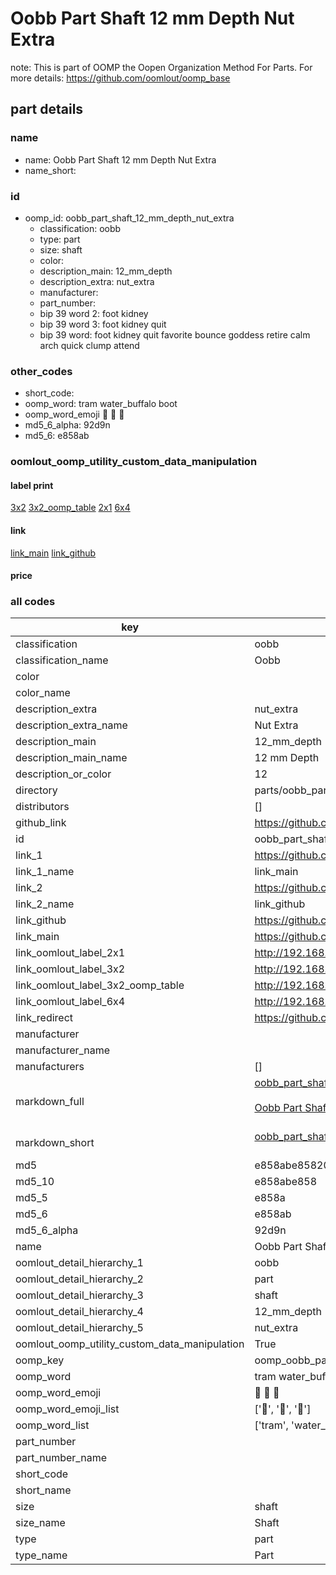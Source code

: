 # Oobb Part Shaft 12 mm Depth Nut Extra  

note: This is part of OOMP the Oopen Organization Method For Parts. For more details: https://github.com/oomlout/oomp_base

##  part details
  







### name
* name: Oobb Part Shaft 12 mm Depth Nut Extra
* name_short: 
### id
* oomp_id: oobb_part_shaft_12_mm_depth_nut_extra
  * classification: oobb
  * type: part
  * size: shaft
  * color: 
  * description_main: 12_mm_depth
  * description_extra: nut_extra
  * manufacturer: 
  * part_number: 
  * bip 39 word 2: foot kidney
  * bip 39 word 3: foot kidney quit
  * bip 39 word: foot kidney quit favorite bounce goddess retire calm arch quick clump attend

### other_codes
* short_code: 
* oomp_word: tram water_buffalo boot
* oomp_word_emoji :tram: :water_buffalo: :boot:
* md5_6_alpha: 92d9n
* md5_6: e858ab






### oomlout_oomp_utility_custom_data_manipulation
#### label print
[3x2](http://192.168.1.245:1112/?label=oomp%2092d9n)
[3x2_oomp_table](http://192.168.1.108:1112/?label=oomp%2092d9n)
[2x1](http://192.168.1.242:1112/?label=oomp%2092d9n)
[6x4](http://192.168.1.55:1112/?label=oomp%2092d9n)    

#### link

[link_main](https://github.com/oomlout/oomlout_oomp_version_1_messy/tree/main/parts/oobb_part_shaft_12_mm_depth_nut_extra) [link_github](https://github.com/oomlout/oomlout_oomp_version_1_messy/tree/main/parts/oobb_part_shaft_12_mm_depth_nut_extra)                             

#### price







### all codes 
| key | value |  
| --- | --- |  
| classification | oobb |  
| classification_name | Oobb |  
| color |  |  
| color_name |  |  
| description_extra | nut_extra |  
| description_extra_name | Nut Extra |  
| description_main | 12_mm_depth |  
| description_main_name | 12 mm Depth |  
| description_or_color | 12 |  
| directory | parts/oobb_part_shaft_12_mm_depth_nut_extra |  
| distributors | [] |  
| github_link | https://github.com/oomlout/oomlout_oomp_part_src/tree/main/parts/oobb_part_shaft_12_mm_depth_nut_extra |  
| id | oobb_part_shaft_12_mm_depth_nut_extra |  
| link_1 | https://github.com/oomlout/oomlout_oomp_version_1_messy/tree/main/parts/oobb_part_shaft_12_mm_depth_nut_extra |  
| link_1_name | link_main |  
| link_2 | https://github.com/oomlout/oomlout_oomp_version_1_messy/tree/main/parts/oobb_part_shaft_12_mm_depth_nut_extra |  
| link_2_name | link_github |  
| link_github | https://github.com/oomlout/oomlout_oomp_version_1_messy/tree/main/parts/oobb_part_shaft_12_mm_depth_nut_extra |  
| link_main | https://github.com/oomlout/oomlout_oomp_version_1_messy/tree/main/parts/oobb_part_shaft_12_mm_depth_nut_extra |  
| link_oomlout_label_2x1 | http://192.168.1.242:1112/?label=oomp%2092d9n |  
| link_oomlout_label_3x2 | http://192.168.1.245:1112/?label=oomp%2092d9n |  
| link_oomlout_label_3x2_oomp_table | http://192.168.1.108:1112/?label=oomp%2092d9n |  
| link_oomlout_label_6x4 | http://192.168.1.55:1112/?label=oomp%2092d9n |  
| link_redirect | https://github.com/oomlout/oomlout_oomp_version_1_messy/tree/main/parts/oobb_part_shaft_12_mm_depth_nut_extra |  
| manufacturer |  |  
| manufacturer_name |  |  
| manufacturers | [] |  
| markdown_full | [oobb_part_shaft_12_mm_depth_nut_extra](none)<br>[](none)<br>[Oobb Part Shaft 12 Mm Depth Nut Extra](none)<br><br> |  
| markdown_short | [oobb_part_shaft_12_mm_depth_nut_extra](none)<br><br> |  
| md5 | e858abe8582096fd908d35415f9e9ad7 |  
| md5_10 | e858abe858 |  
| md5_5 | e858a |  
| md5_6 | e858ab |  
| md5_6_alpha | 92d9n |  
| name | Oobb Part Shaft 12 mm Depth Nut Extra |  
| oomlout_detail_hierarchy_1 | oobb |  
| oomlout_detail_hierarchy_2 | part |  
| oomlout_detail_hierarchy_3 | shaft |  
| oomlout_detail_hierarchy_4 | 12_mm_depth |  
| oomlout_detail_hierarchy_5 | nut_extra |  
| oomlout_oomp_utility_custom_data_manipulation | True |  
| oomp_key | oomp_oobb_part_shaft_12_mm_depth_nut_extra |  
| oomp_word | tram water_buffalo boot |  
| oomp_word_emoji | :tram: :water_buffalo: :boot: |  
| oomp_word_emoji_list | [':tram:', ':water_buffalo:', ':boot:'] |  
| oomp_word_list | ['tram', 'water_buffalo', 'boot'] |  
| part_number |  |  
| part_number_name |  |  
| short_code |  |  
| short_name |  |  
| size | shaft |  
| size_name | Shaft |  
| type | part |  
| type_name | Part |  
